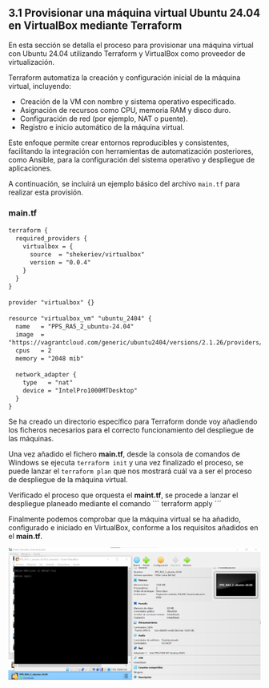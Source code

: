 ## 3.1 Provisionar una máquina virtual Ubuntu 24.04 en VirtualBox mediante Terraform

En esta sección se detalla el proceso para provisionar una máquina virtual con Ubuntu 24.04 utilizando Terraform y VirtualBox como proveedor de virtualización.

Terraform automatiza la creación y configuración inicial de la máquina virtual, incluyendo:

- Creación de la VM con nombre y sistema operativo especificado.
- Asignación de recursos como CPU, memoria RAM y disco duro.
- Configuración de red (por ejemplo, NAT o puente).
- Registro e inicio automático de la máquina virtual.

Este enfoque permite crear entornos reproducibles y consistentes, facilitando la integración con herramientas de automatización posteriores, como Ansible, para la configuración del sistema operativo y despliegue de aplicaciones.

A continuación, se incluirá un ejemplo básico del archivo `main.tf` para realizar esta provisión.

### main.tf
```
terraform {
  required_providers {
    virtualbox = {
      source  = "shekeriev/virtualbox"
      version = "0.0.4"
    }
  }
}

provider "virtualbox" {}

resource "virtualbox_vm" "ubuntu_2404" {
  name   = "PPS_RA5_2_ubuntu-24.04"
  image  = "https://vagrantcloud.com/generic/ubuntu2404/versions/2.1.26/providers/virtualbox.box"
  cpus   = 2
  memory = "2048 mib"

  network_adapter {
    type   = "nat"
    device = "IntelPro1000MTDesktop"
  }
}

```
Se ha creado un directorio específico para Terraform donde voy añadiendo los ficheros necesarios para el correcto funcionamiento del despliegue de las máquinas.

Una vez añadido el fichero **main.tf**, desde la consola de comandos de Windows se ejecuta ``` terraform init ``` y una vez finalizado el proceso, se puede lanzar el ``` terraform plan ``` que nos mostrará cuál va a ser el proceso de despliegue de la máquina virtual.

Verificado el proceso que orquesta el **maint.tf**, se procede a lanzar el despliegue planeado mediante el comando ``` terraform apply ´´´ 


Finalmente podemos comprobar que la máquina virtual se ha añadido, configurado e iniciado en VirtualBox, conforme a los requisitos añadidos en el **main.tf**.

![inicio_terraform](https://github.com/PPS13030588/terraform/blob/main/images/virtualbox1.png)